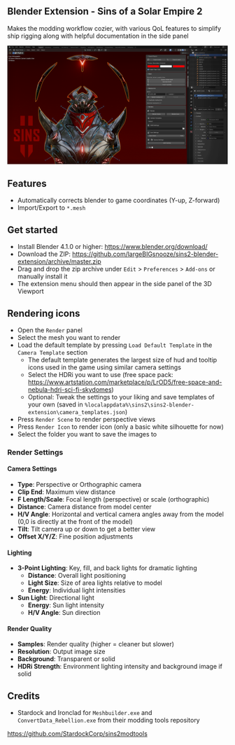 ## Blender Extension - Sins of a Solar Empire 2


Makes the modding workflow cozier, with various QoL features to simplify ship rigging along with helpful documentation in the side panel

<img src="./blender_splash.png"></img>

## Features
- Automatically corrects blender to game coordinates (Y-up, Z-forward)
- Import/Export to `*.mesh`

## Get started

- Install Blender 4.1.0 or higher: https://www.blender.org/download/
- Download the ZIP: https://github.com/largeBIGsnooze/sins2-blender-extension/archive/master.zip
- Drag and drop the zip archive under `Edit` > `Preferences` > `Add-ons` or manually install it
- The extension menu should then appear in the side panel of the 3D Viewport

## Rendering icons

- Open the `Render` panel
- Select the mesh you want to render
- Load the default template by pressing `Load Default Template` in the `Camera Template` section
    - The default template generates the largest size of hud and tooltip icons used in the game using similar camera settings
    - Select the HDRi you want to use
        (free space pack: https://www.artstation.com/marketplace/p/LrOD5/free-space-and-nebula-hdri-sci-fi-skydomes)
    - Optional: Tweak the settings to your liking and save templates of your own (saved in `%localappdata%\sins2\sins2-blender-extension\camera_templates.json`)
- Press `Render Scene` to render perspective views
- Press `Render Icon` to render icon (only a basic white silhouette for now)
- Select the folder you want to save the images to

### Render Settings

#### Camera Settings
- **Type**: Perspective or Orthographic camera
- **Clip End**: Maximum view distance
- **F Length/Scale**: Focal length (perspective) or scale (orthographic)
- **Distance**: Camera distance from model center
- **H/V Angle**: Horizontal and vertical camera angles away from the model (0,0 is directly at the front of the model)
- **Tilt**: Tilt camera up or down to get a better view
- **Offset X/Y/Z**: Fine position adjustments

#### Lighting
- **3-Point Lighting**: Key, fill, and back lights for dramatic lighting
  - **Distance**: Overall light positioning
  - **Light Size**: Size of area lights relative to model
  - **Energy**: Individual light intensities
- **Sun Light**: Directional light
  - **Energy**: Sun light intensity
  - **H/V Angle**: Sun direction

#### Render Quality
- **Samples**: Render quality (higher = cleaner but slower)
- **Resolution**: Output image size
- **Background**: Transparent or solid
- **HDRi Strength**: Environment lighting intensity and background image if solid

## Credits
- Stardock and Ironclad for `Meshbuilder.exe` and `ConvertData_Rebellion.exe` from their modding tools repository

https://github.com/StardockCorp/sins2modtools
